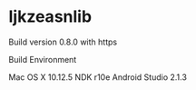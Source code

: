 # Ijkzeasnlib

Build version 0.8.0 with https

Build Environment

Mac OS X 10.12.5
NDK r10e
Android Studio 2.1.3

